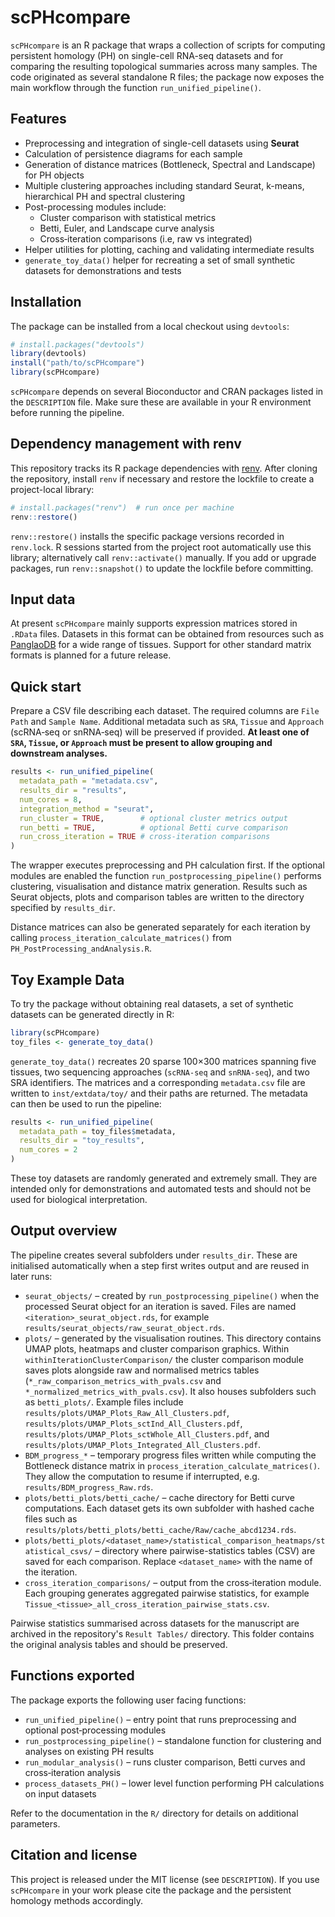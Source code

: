 # scPHcompare

`scPHcompare` is an R package that wraps a collection of scripts for computing persistent homology (PH) on single-cell RNA-seq datasets and for comparing the resulting topological summaries across many samples. The code originated as several standalone R files; the package now exposes the main workflow through the function `run_unified_pipeline()`.

## Features

* Preprocessing and integration of single-cell datasets using **Seurat**
* Calculation of persistence diagrams for each sample
* Generation of distance matrices (Bottleneck, Spectral and Landscape) for PH objects
* Multiple clustering approaches including standard Seurat, k-means, hierarchical PH and spectral clustering
* Post-processing modules include:
  * Cluster comparison with statistical metrics
  * Betti, Euler, and Landscape curve analysis
  * Cross‑iteration comparisons (i.e, raw vs integrated)
* Helper utilities for plotting, caching and validating intermediate results
* `generate_toy_data()` helper for recreating a set of small synthetic datasets for demonstrations and tests

## Installation

The package can be installed from a local checkout using `devtools`:

```r
# install.packages("devtools")
library(devtools)
install("path/to/scPHcompare")
library(scPHcompare)
```

`scPHcompare` depends on several Bioconductor and CRAN packages listed in the `DESCRIPTION` file. Make sure these are available in your R environment before running the pipeline.

## Dependency management with renv

This repository tracks its R package dependencies with [renv](https://rstudio.github.io/renv/). After cloning the repository, install `renv` if necessary and restore the lockfile to create a project-local library:

```r
# install.packages("renv")  # run once per machine
renv::restore()
```

`renv::restore()` installs the specific package versions recorded in `renv.lock`. R sessions started from the project root automatically use this library; alternatively call `renv::activate()` manually. If you add or upgrade packages, run `renv::snapshot()` to update the lockfile before committing.

## Input data

At present `scPHcompare` mainly supports expression matrices stored in `.RData` files. Datasets in this format can be obtained from resources such as [PanglaoDB](https://panglaodb.se/) for a wide range of tissues. Support for other standard matrix formats is planned for a future release.

## Quick start

Prepare a CSV file describing each dataset. The required columns are `File Path` and `Sample Name`. Additional metadata such as `SRA`, `Tissue` and `Approach` (scRNA‑seq or snRNA‑seq) will be preserved if provided. **At least one of `SRA`, `Tissue`, or `Approach` must be present to allow grouping and downstream analyses.**

```r
results <- run_unified_pipeline(
  metadata_path = "metadata.csv",
  results_dir = "results",
  num_cores = 8,
  integration_method = "seurat",
  run_cluster = TRUE,        # optional cluster metrics output
  run_betti = TRUE,          # optional Betti curve comparison
  run_cross_iteration = TRUE # cross-iteration comparisons
)
```

The wrapper executes preprocessing and PH calculation first. If the optional modules are enabled the function `run_postprocessing_pipeline()` performs clustering, visualisation and distance matrix generation. Results such as Seurat objects, plots and comparison tables are written to the directory specified by `results_dir`.

Distance matrices can also be generated separately for each iteration by calling `process_iteration_calculate_matrices()` from `PH_PostProcessing_andAnalysis.R`.

## Toy Example Data

To try the package without obtaining real datasets, a set of synthetic datasets can be generated directly in R:

```r
library(scPHcompare)
toy_files <- generate_toy_data()
```

`generate_toy_data()` recreates 20 sparse 100×300 matrices spanning five tissues, two sequencing approaches (`scRNA-seq` and `snRNA-seq`), and two SRA identifiers. The matrices and a corresponding `metadata.csv` file are written to `inst/extdata/toy/` and their paths are returned. The metadata can then be used to run the pipeline:

```r
results <- run_unified_pipeline(
  metadata_path = toy_files$metadata,
  results_dir = "toy_results",
  num_cores = 2
)
```

These toy datasets are randomly generated and extremely small. They are intended only for demonstrations and automated tests and should not be used for biological interpretation.

## Output overview

The pipeline creates several subfolders under `results_dir`. These are
initialised automatically when a step first writes output and are reused
in later runs:

* `seurat_objects/` – created by `run_postprocessing_pipeline()` when the
  processed Seurat object for an iteration is saved. Files are named
  `<iteration>_seurat_object.rds`, for example
  `results/seurat_objects/raw_seurat_object.rds`.
* `plots/` – generated by the visualisation routines. This directory
  contains UMAP plots, heatmaps and cluster comparison graphics. Within
  `withinIterationClusterComparison/` the cluster comparison module saves
  plots alongside raw and normalised metrics tables
  (`*_raw_comparison_metrics_with_pvals.csv` and
  `*_normalized_metrics_with_pvals.csv`). It also houses subfolders such
  as `betti_plots/`. Example files include
  `results/plots/UMAP_Plots_Raw_All_Clusters.pdf`,
  `results/plots/UMAP_Plots_sctInd_All_Clusters.pdf`,
  `results/plots/UMAP_Plots_sctWhole_All_Clusters.pdf`, and
  `results/plots/UMAP_Plots_Integrated_All_Clusters.pdf`.
* `BDM_progress_*` – temporary progress files written while computing the
  Bottleneck distance matrix in `process_iteration_calculate_matrices()`.
  They allow the computation to resume if interrupted, e.g.
  `results/BDM_progress_Raw.rds`.
* `plots/betti_plots/betti_cache/` – cache directory for Betti curve
  computations. Each dataset gets its own subfolder with hashed cache
  files such as
  `results/plots/betti_plots/betti_cache/Raw/cache_abcd1234.rds`.
* `plots/betti_plots/<dataset_name>/statistical_comparison_heatmaps/statistical_csvs/`
  – directory where pairwise-statistics tables (CSV) are saved for each
  comparison. Replace `<dataset_name>` with the name of the iteration.
* `cross_iteration_comparisons/` – output from the cross‑iteration
  module. Each grouping generates aggregated pairwise statistics, for
  example `Tissue_<tissue>_all_cross_iteration_pairwise_stats.csv`.

Pairwise statistics summarised across datasets for the manuscript are archived in the repository's `Result Tables/` directory. This folder contains the original analysis tables and should be preserved.

## Functions exported

The package exports the following user facing functions:

* `run_unified_pipeline()` – entry point that runs preprocessing and optional post‑processing modules
* `run_postprocessing_pipeline()` – standalone function for clustering and analyses on existing PH results
* `run_modular_analysis()` – runs cluster comparison, Betti curves and cross‑iteration analysis
* `process_datasets_PH()` – lower level function performing PH calculations on input datasets


Refer to the documentation in the `R/` directory for details on additional parameters.

## Citation and license

This project is released under the MIT license (see `DESCRIPTION`). If you use `scPHcompare` in your work please cite the package and the persistent homology methods accordingly.
